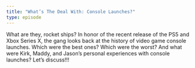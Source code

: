```yaml
---
title: "What’s The Deal With: Console Launches?"
type: episode
---
```

What are they, rocket ships? In honor of the recent release of the PS5 and Xbox Series X, the gang looks back at the history of video game console launches. Which were the best ones? Which were the worst? And what were Kirk, Maddy, and Jason’s personal experiences with console launches? Let’s discuss!!!